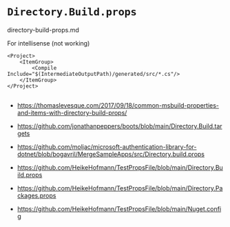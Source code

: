 # `Directory.Build.props`

directory-build-props.md

For intellisense (not working)

```
<Project>
    <ItemGroup>
        <Compile Include="$(IntermediateOutputPath)/generated/src/*.cs"/>
    </ItemGroup>
</Project>
```

## 

*   https://thomaslevesque.com/2017/09/18/common-msbuild-properties-and-items-with-directory-build-props/




*   https://github.com/jonathanpeppers/boots/blob/main/Directory.Build.targets

*   https://github.com/moljac/microsoft-authentication-library-for-dotnet/blob/bogavril/MergeSampleApps/src/Directory.build.props

*   https://github.com/HeikeHofmann/TestPropsFile/blob/main/Directory.Build.props

*   https://github.com/HeikeHofmann/TestPropsFile/blob/main/Directory.Packages.props

*   https://github.com/HeikeHofmann/TestPropsFile/blob/main/Nuget.config
